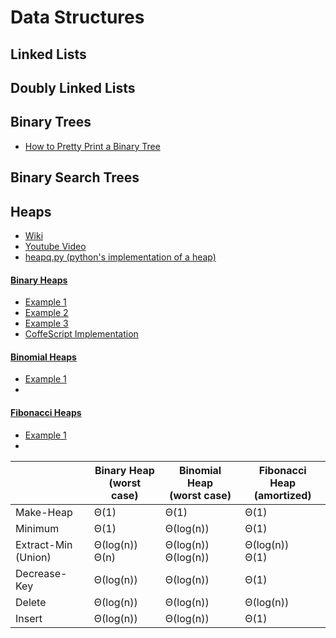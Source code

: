Data Structures
===============

Linked Lists
------------

Doubly Linked Lists
-------------------

Binary Trees
------------
 - [How to Pretty Print a Binary Tree](http://articles.leetcode.com/how-to-pretty-print-binary-tree/)

Binary Search Trees
-------------------

Heaps
-----
 - [Wiki](https://www.wikiwand.com/en/Heap_(data_structure))
 - [Youtube Video](https://www.youtube.com/watch?v=q7R_upR81FU)
 - [heapq.py (python's implementation of a heap)](https://docs.python.org/2/library/heapq.html#heapq.heappush)


#### [Binary Heaps](https://www.wikiwand.com/en/Binary_heap)
 - [Example 1](https://github.com/Tyriar/js-binary-heap/blob/master/index.js)
 - [Example 2](https://codetype.wordpress.com/2012/08/29/cracking-the-coding-interview-javascript-minmax-binary-heap/)
 - [Example 3](http://eloquentjavascript.net/1st_edition/appendix2.html)
 - [CoffeScript Implementation](https://github.com/qiao/heap.js)

#### [Binomial Heaps](https://www.wikiwand.com/en/Binomial_heap)
 - [Example 1](https://github.com/Tyriar/js-binomial-heap/blob/master/index.js)
 - 

#### [Fibonacci Heaps](https://www.wikiwand.com/en/Fibonacci_heap)
 - [Example 1](https://github.com/Tyriar/js-fibonacci-heap/blob/master/index.js)
 - 

|                          | Binary Heap <br> **(worst case)**  | Binomial Heap <br> **(worst case)** | Fibonacci Heap <br> **(amortized)** |
| ------------------------ | ------------------- | ------------------------ | ------------------- |
| Make-Heap                | Θ(1)                | Θ(1)                     | Θ(1)                |
| Minimum                  | Θ(1)                | Θ(log(n))                | Θ(1)                |
| Extract-Min <br> (Union) | Θ(log(n)) <br> Θ(n) | Θ(log(n)) <br> Θ(log(n)) | Θ(log(n)) <br> Θ(1) |
| Decrease-Key             | Θ(log(n))           | Θ(log(n))                | Θ(1)                |
| Delete                   | Θ(log(n))           | Θ(log(n))                | Θ(log(n))           |
| Insert                   | Θ(log(n))           | Θ(log(n))                | Θ(1)                |
